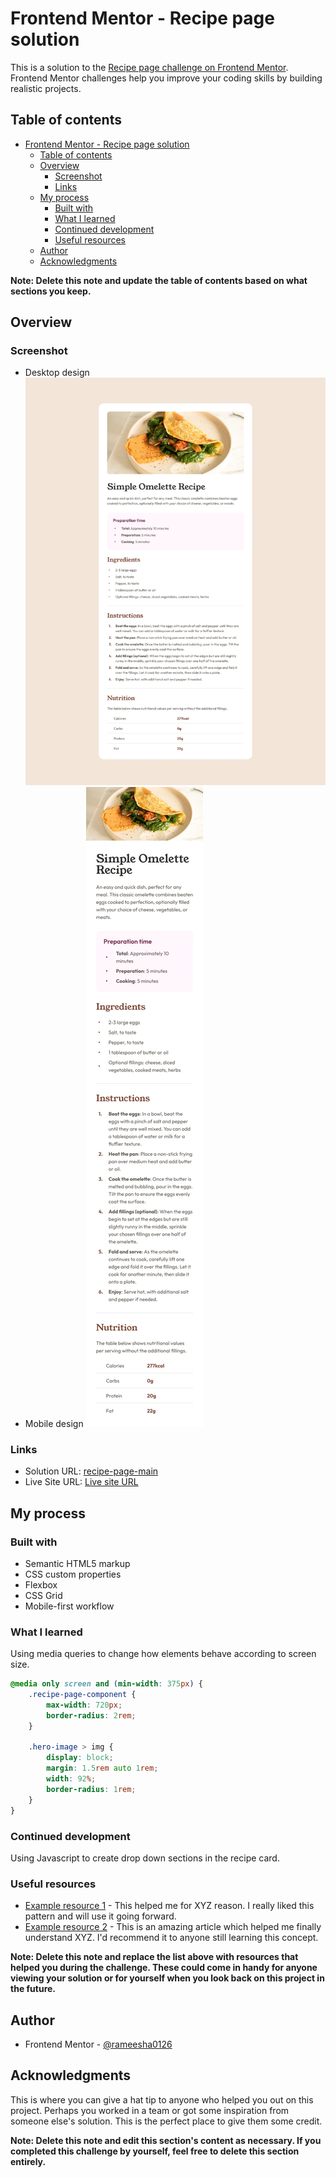 # Frontend Mentor - Recipe page solution

This is a solution to the [Recipe page challenge on Frontend Mentor](https://www.frontendmentor.io/challenges/recipe-page-KiTsR8QQKm). Frontend Mentor challenges help you improve your coding skills by building realistic projects. 

## Table of contents

- [Frontend Mentor - Recipe page solution](#frontend-mentor---recipe-page-solution)
  - [Table of contents](#table-of-contents)
  - [Overview](#overview)
    - [Screenshot](#screenshot)
    - [Links](#links)
  - [My process](#my-process)
    - [Built with](#built-with)
    - [What I learned](#what-i-learned)
    - [Continued development](#continued-development)
    - [Useful resources](#useful-resources)
  - [Author](#author)
  - [Acknowledgments](#acknowledgments)

**Note: Delete this note and update the table of contents based on what sections you keep.**

## Overview

### Screenshot

- Desktop design
![desktop-design](./design/desktop-design.jpg)
- Mobile design
![mobile-design](./design/mobile-design.jpg)

### Links

- Solution URL: [recipe-page-main](https://your-solution-url.com)
- Live Site URL: [Live site URL](https://rameesha0126.github.io/)

## My process

### Built with

- Semantic HTML5 markup
- CSS custom properties
- Flexbox
- CSS Grid
- Mobile-first workflow

### What I learned

Using media queries to change how elements behave according to screen size.

```css
@media only screen and (min-width: 375px) {
    .recipe-page-component {
        max-width: 720px;
        border-radius: 2rem;
    }

    .hero-image > img {
        display: block;
        margin: 1.5rem auto 1rem;
        width: 92%;
        border-radius: 1rem;
    }
}
```

### Continued development

Using Javascript to create drop down sections in the recipe card.

### Useful resources

- [Example resource 1](https://www.example.com) - This helped me for XYZ reason. I really liked this pattern and will use it going forward.
- [Example resource 2](https://www.example.com) - This is an amazing article which helped me finally understand XYZ. I'd recommend it to anyone still learning this concept.

**Note: Delete this note and replace the list above with resources that helped you during the challenge. These could come in handy for anyone viewing your solution or for yourself when you look back on this project in the future.**

## Author

- Frontend Mentor - [@rameesha0126](https://www.frontendmentor.io/profile/rameesha0126)

## Acknowledgments

This is where you can give a hat tip to anyone who helped you out on this project. Perhaps you worked in a team or got some inspiration from someone else's solution. This is the perfect place to give them some credit.

**Note: Delete this note and edit this section's content as necessary. If you completed this challenge by yourself, feel free to delete this section entirely.**
